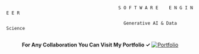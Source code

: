           
                                              S O F T W A R E    E N G I N E E R  
                                              
                                                Generative AI & Data Science
                                                     
                                        
                                         
## 
<p align="center">
  <b>For Any Collaboration You Can Visit My Portfolio ✓</b>
 
  <a href="https://portfolio-eta-flame-69.vercel.app/">
    <img src="https://cdn-icons-png.flaticon.com/32/7811/7811495.png" alt="Portfolio"/>
  </a>
</p>







